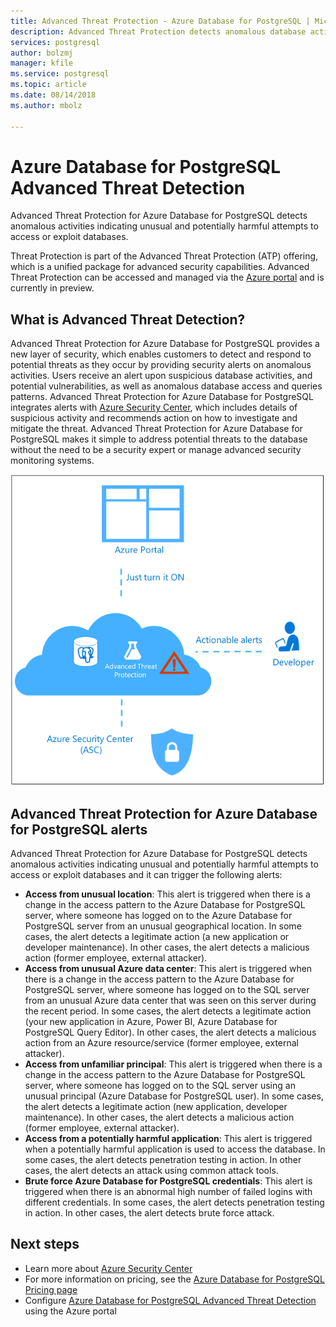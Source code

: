 ```yaml
---
title: Advanced Threat Protection - Azure Database for PostgreSQL | Microsoft Docs
description: Advanced Threat Protection detects anomalous database activities indicating potential security threats to the database. 
services: postgresql
author: bolzmj
manager: kfile
ms.service: postgresql
ms.topic: article
ms.date: 08/14/2018
ms.author: mbolz

---
```

# Azure Database for PostgreSQL Advanced Threat Detection

Advanced Threat Protection for Azure Database for PostgreSQL detects anomalous activities indicating unusual and potentially harmful attempts to access or exploit databases.

Threat Protection is part of the Advanced Threat Protection (ATP) offering, which is a unified package for advanced security capabilities. Advanced Threat Protection can be accessed and managed via the [Azure portal](https://portal.azure.com) and is currently in preview.

## What is Advanced Threat Detection?

Advanced Threat Protection for Azure Database for PostgreSQL provides a new layer of security, which enables customers to detect and respond to potential threats as they occur by providing security alerts on anomalous activities. Users receive an alert upon suspicious database activities, and potential vulnerabilities, as well as anomalous database access and queries patterns. Advanced Threat Protection for Azure Database for PostgreSQL integrates alerts with [Azure Security Center](https://azure.microsoft.com/services/security-center/), which includes details of suspicious activity and recommends action on how to investigate and mitigate the threat. Advanced Threat Protection for Azure Database for PostgreSQL makes it simple to address potential threats to the database without the need to be a security expert or manage advanced security monitoring systems. 

![Advanced Threat Detection Concept](media/concepts-data-access-and-security-threat-protection/advanced-threat-protection-concept.png)

## Advanced Threat Protection for Azure Database for PostgreSQL alerts 
Advanced Threat Protection for Azure Database for PostgreSQL detects anomalous activities indicating unusual and potentially harmful attempts to access or exploit databases and it can trigger the following alerts:
- **Access from unusual location**: This alert is triggered when there is a change in the access pattern to the Azure Database for PostgreSQL server, where someone has logged on to the Azure Database for PostgreSQL server from an unusual geographical location. In some cases, the alert detects a legitimate action (a new application or developer maintenance). In other cases, the alert detects a malicious action (former employee, external attacker).
- **Access from unusual Azure data center**: This alert is triggered when there is a change in the access pattern to the Azure Database for PostgreSQL server, where someone has logged on to the SQL server from an unusual Azure data center that was seen on this server during the recent period. In some cases, the alert detects a legitimate action (your new application in Azure, Power BI, Azure Database for PostgreSQL Query Editor). In other cases, the alert detects a malicious action from an Azure resource/service (former employee, external attacker).
- **Access from unfamiliar principal**: This alert is triggered when there is a change in the access pattern to the Azure Database for PostgreSQL server, where someone has logged on to the SQL server using an unusual principal (Azure Database for PostgreSQL user). In some cases, the alert detects a legitimate action (new application, developer maintenance). In other cases, the alert detects a malicious action (former employee, external attacker).
- **Access from a potentially harmful application**: This alert is triggered when a potentially harmful application is used to access the database. In some cases, the alert detects penetration testing in action. In other cases, the alert detects an attack using common attack tools.
- **Brute force Azure Database for PostgreSQL credentials**: This alert is triggered when there is an abnormal high number of failed logins with different credentials. In some cases, the alert detects penetration testing in action. In other cases, the alert detects brute force attack.

## Next steps

* Learn more about [Azure Security Center](https://docs.microsoft.com/azure/security-center/security-center-intro)
* For more information on pricing, see the [Azure Database for PostgreSQL Pricing page](https://azure.microsoft.com/en-us/pricing/details/postgresql/) 
* Configure [Azure Database for PostgreSQL Advanced Threat Detection](howto-database-threat-protection-using-portal.md) using the Azure portal  
